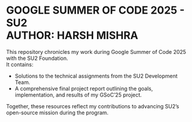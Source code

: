 # GOOGLE SUMMER OF CODE 2025 - SU2 </br>AUTHOR: HARSH MISHRA

<p>
This repository chronicles my work during Google Summer of Code 2025 with the SU2 Foundation.</br>
It contains:
</p>

<ul>
  <li>Solutions to the technical assignments from the SU2 Development Team.</li>
  <li>A comprehensive final project report outlining the goals, implementation, and results of my GSoC’25 project.</li>
</ul>

<p>Together, these resources reflect my contributions to advancing SU2’s open-source mission during the program.</p>
